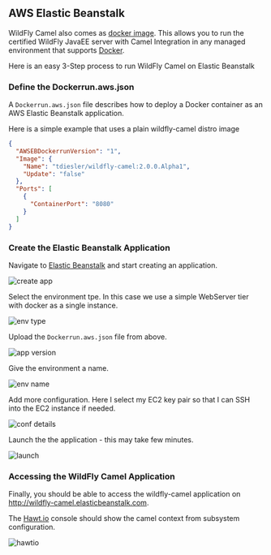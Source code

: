 ## AWS Elastic Beanstalk

WildFly Camel also comes as [docker image](https://registry.hub.docker.com/u/tdiesler/wildfly-camel/). This allows you to run the certified WildFly JavaEE server with Camel Integration in any managed environment that supports [Docker](https://www.docker.com/).

Here is an easy 3-Step process to run WildFly Camel on Elastic Beanstalk

### Define the Dockerrun.aws.json

A ```Dockerrun.aws.json``` file describes how to deploy a Docker container as an AWS Elastic Beanstalk application.

Here is a simple example that uses a plain wildfly-camel distro image

```json
{
  "AWSEBDockerrunVersion": "1",
  "Image": {
    "Name": "tdiesler/wildfly-camel:2.0.0.Alpha1",
    "Update": "false"
  },
  "Ports": [
    {
      "ContainerPort": "8080"
    }
  ]
}
```

### Create the Elastic Beanstalk Application

Navigate to [Elastic Beanstalk](https://eu-west-1.console.aws.amazon.com/elasticbeanstalk/home?region=eu-west-1) and start creating an application.

![create app][beanstalk-step-00]

Select the environment tpe. In this case we use a simple WebServer tier with docker as a single instance.

![env type][beanstalk-step-01]

Upload the ```Dockerrun.aws.json``` file from above.

![app version][beanstalk-step-02]

Give the environment a name.

![env name][beanstalk-step-03]

Add more configuration. Here I select my EC2 key pair so that I can SSH into the EC2 instance if needed.

![conf details][beanstalk-step-05]

Launch the the application - this may take few minutes.

![launch][beanstalk-step-final]

### Accessing the WildFly Camel Application

Finally, you should be able to access the wildfly-camel application on http://wildfly-camel.elasticbeanstalk.com.

The [Hawt.io](http://hawt.io/) console should show the camel context from subsystem configuration.

![hawtio][beanstalk-hawtio-camel]

[beanstalk-step-00]: https://raw.githubusercontent.com/tdiesler/wildfly-camel/master/docs/gitbook/images/beanstalk-step-00.png

[beanstalk-step-01]: https://raw.githubusercontent.com/tdiesler/wildfly-camel/master/docs/gitbook/images/beanstalk-step-01.png

[beanstalk-step-02]: https://raw.githubusercontent.com/tdiesler/wildfly-camel/master/docs/gitbook/images/beanstalk-step-02.png

[beanstalk-step-03]: https://raw.githubusercontent.com/tdiesler/wildfly-camel/master/docs/gitbook/images/beanstalk-step-03.png

[beanstalk-step-05]: https://raw.githubusercontent.com/tdiesler/wildfly-camel/master/docs/gitbook/images/beanstalk-step-05.png

[beanstalk-step-final]: https://raw.githubusercontent.com/tdiesler/wildfly-camel/master/docs/gitbook/images/beanstalk-step-final.png

[beanstalk-hawtio-camel]: https://raw.githubusercontent.com/tdiesler/wildfly-camel/master/docs/gitbook/images/beanstalk-hawtio-camel-01.png
